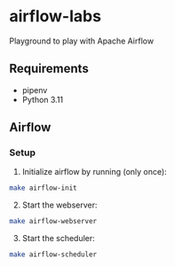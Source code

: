 # airflow-labs
Playground to play with Apache Airflow

## Requirements

- pipenv
- Python 3.11

## Airflow 

### Setup

1. Initialize airflow by running (only once):
```sh
make airflow-init
```

2. Start the webserver:
```sh
make airflow-webserver
```

3. Start the scheduler:
```sh
make airflow-scheduler
```
